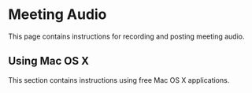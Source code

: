 Meeting Audio
=============

This page contains instructions for recording and posting meeting audio.

Using Mac OS X
--------------

This section contains instructions using free Mac OS X applications.
